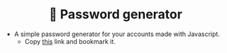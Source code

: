 <h1 align="center">
  🔑 Password generator
</h1>

- A simple password generator for your accounts made with Javascript.
  - Copy [this](https://jorgeloopzz.github.io/Password-generator) link and bookmark it.
